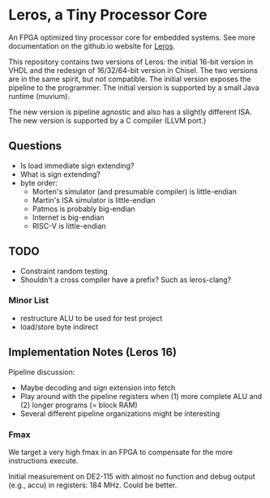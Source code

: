 # Leros, a Tiny Processor Core

An FPGA optimized tiny processor core for embedded systems.
See more documentation on the github.io website for [Leros](https://leros-dev.github.io/).

This repository contains two versions of Leros: the initial 16-bit version in VHDL and
the redesign of 16/32/64-bit version in Chisel. The two versions are in the same spirit,
but not compatible. The initial version exposes the pipeline to the programmer.
The initial version is supported by a small Java runtime (muvium).

The new version is pipeline agnostic and also has a slightly different ISA. The new
version is supported by a C compiler (LLVM port.)

## Questions

 * Is load immediate sign extending?
 * What is sign extending?
 * byte order:
   * Morten's simulator (and presumable compiler) is little-endian
   * Martin's ISA simulator is little-endian
   * Patmos is probably big-endian
   * Internet is big-endian
   * RISC-V is little-endian
 
## TODO

 * Constraint random testing
 * Shouldn't a cross compiler have a prefix? Such as leros-clang?
 
### Minor List

 * restructure ALU to be used for test project
 * load/store byte indirect

## Implementation Notes (Leros 16)

Pipeline discussion:

 * Maybe decoding and sign extension into fetch
 * Play around with the pipeline registers when (1) more complete ALU and (2) longer programs (= block RAM)
 * Several different pipeline organizations might be interesting
 
### Fmax

We target a very high fmax in an FPGA to compensate for the more instructions
execute.

Initial measurement on DE2-115 with almost no function and debug output (e.g., accu)
in registers: 184 MHz. Could be better.
